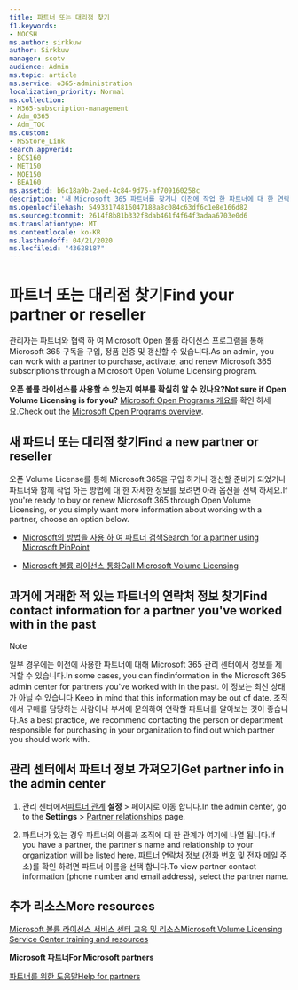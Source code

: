 ```yaml
---
title: 파트너 또는 대리점 찾기
f1.keywords:
- NOCSH
ms.author: sirkkuw
author: Sirkkuw
manager: scotv
audience: Admin
ms.topic: article
ms.service: o365-administration
localization_priority: Normal
ms.collection:
- M365-subscription-management
- Adm_O365
- Adm_TOC
ms.custom:
- MSStore_Link
search.appverid:
- BCS160
- MET150
- MOE150
- BEA160
ms.assetid: b6c18a9b-2aed-4c84-9d75-af709160258c
description: '새 Microsoft 365 파트너를 찾거나 이전에 작업 한 파트너에 대 한 연락처 정보를 가져오는 방법을 알아봅니다. '
ms.openlocfilehash: 54933174816047188a8c084c63df6c1e8e166d82
ms.sourcegitcommit: 2614f8b81b332f8dab461f4f64f3adaa6703e0d6
ms.translationtype: MT
ms.contentlocale: ko-KR
ms.lasthandoff: 04/21/2020
ms.locfileid: "43628187"
---
```

# <a name="find-your-partner-or-reseller"></a><span data-ttu-id="7b84f-103">파트너 또는 대리점 찾기</span><span class="sxs-lookup"><span data-stu-id="7b84f-103">Find your partner or reseller</span></span>

<span data-ttu-id="7b84f-104">관리자는 파트너와 협력 하 여 Microsoft Open 볼륨 라이선스 프로그램을 통해 Microsoft 365 구독을 구입, 정품 인증 및 갱신할 수 있습니다.</span><span class="sxs-lookup"><span data-stu-id="7b84f-104">As an admin, you can work with a partner to purchase, activate, and renew Microsoft 365 subscriptions through a Microsoft Open Volume Licensing program.</span></span> 
  
 <span data-ttu-id="7b84f-105">**오픈 볼륨 라이선스를 사용할 수 있는지 여부를 확실히 알 수 있나요?**</span><span class="sxs-lookup"><span data-stu-id="7b84f-105">**Not sure if Open Volume Licensing is for you?**</span></span> <span data-ttu-id="7b84f-106">[Microsoft Open Programs 개요](https://go.microsoft.com/fwlink/p/?LinkId=613298)를 확인 하세요.</span><span class="sxs-lookup"><span data-stu-id="7b84f-106">Check out the [Microsoft Open Programs overview](https://go.microsoft.com/fwlink/p/?LinkId=613298).</span></span>
  
## <a name="find-a-new-partner-or-reseller"></a><span data-ttu-id="7b84f-107">새 파트너 또는 대리점 찾기</span><span class="sxs-lookup"><span data-stu-id="7b84f-107">Find a new partner or reseller</span></span>

<span data-ttu-id="7b84f-108">오픈 Volume License를 통해 Microsoft 365을 구입 하거나 갱신할 준비가 되었거나 파트너와 함께 작업 하는 방법에 대 한 자세한 정보를 보려면 아래 옵션을 선택 하세요.</span><span class="sxs-lookup"><span data-stu-id="7b84f-108">If you're ready to buy or renew Microsoft 365 through Open Volume Licensing, or you simply want more information about working with a partner, choose an option below.</span></span> 
  
- [<span data-ttu-id="7b84f-109">Microsoft의 방법을 사용 하 여 파트너 검색</span><span class="sxs-lookup"><span data-stu-id="7b84f-109">Search for a partner using Microsoft PinPoint</span></span>](https://go.microsoft.com/fwlink/p/?LinkId=613304)
    
- [<span data-ttu-id="7b84f-110">Microsoft 볼륨 라이선스 통화</span><span class="sxs-lookup"><span data-stu-id="7b84f-110">Call Microsoft Volume Licensing</span></span>](https://go.microsoft.com/fwlink/p/?LinkId=613305)
    
## <a name="find-contact-information-for-a-partner-youve-worked-with-in-the-past"></a><span data-ttu-id="7b84f-111">과거에 거래한 적 있는 파트너의 연락처 정보 찾기</span><span class="sxs-lookup"><span data-stu-id="7b84f-111">Find contact information for a partner you've worked with in the past</span></span>

> [!NOTE]
> <span data-ttu-id="7b84f-112">일부 경우에는 이전에 사용한 파트너에 대해 Microsoft 365 관리 센터에서 정보를 제거할 수 있습니다.</span><span class="sxs-lookup"><span data-stu-id="7b84f-112">In some cases, you can findinformation in the Microsoft 365 admin center for partners you've worked with in the past.</span></span> <span data-ttu-id="7b84f-113">이 정보는 최신 상태가 아닐 수 있습니다.</span><span class="sxs-lookup"><span data-stu-id="7b84f-113">Keep in mind that this information may be out of date.</span></span> <span data-ttu-id="7b84f-114">조직에서 구매를 담당하는 사람이나 부서에 문의하여 연락할 파트너를 알아보는 것이 좋습니다.</span><span class="sxs-lookup"><span data-stu-id="7b84f-114">As a best practice, we recommend contacting the person or department responsible for purchasing in your organization to find out which partner you should work with.</span></span> 
  
## <a name="get-partner-info-in-the-admin-center"></a><span data-ttu-id="7b84f-115">관리 센터에서 파트너 정보 가져오기</span><span class="sxs-lookup"><span data-stu-id="7b84f-115">Get partner info in the admin center</span></span>

1. <span data-ttu-id="7b84f-116">관리 센터에서<a href="https://go.microsoft.com/fwlink/p/?linkid=2074649" target="_blank">파트너 관계</a> **설정** > 페이지로 이동 합니다.</span><span class="sxs-lookup"><span data-stu-id="7b84f-116">In the admin center, go to the **Settings** > <a href="https://go.microsoft.com/fwlink/p/?linkid=2074649" target="_blank">Partner relationships</a> page.</span></span>
  
2. <span data-ttu-id="7b84f-117">파트너가 있는 경우 파트너의 이름과 조직에 대 한 관계가 여기에 나열 됩니다.</span><span class="sxs-lookup"><span data-stu-id="7b84f-117">If you have a partner, the partner's name and relationship to your organization will be listed here.</span></span> <span data-ttu-id="7b84f-118">파트너 연락처 정보 (전화 번호 및 전자 메일 주소)를 확인 하려면 파트너 이름을 선택 합니다.</span><span class="sxs-lookup"><span data-stu-id="7b84f-118">To view partner contact information (phone number and email address), select the partner name.</span></span>
    
## <a name="more-resources"></a><span data-ttu-id="7b84f-119">추가 리소스</span><span class="sxs-lookup"><span data-stu-id="7b84f-119">More resources</span></span>

[<span data-ttu-id="7b84f-120">Microsoft 볼륨 라이선스 서비스 센터 교육 및 리소스</span><span class="sxs-lookup"><span data-stu-id="7b84f-120">Microsoft Volume Licensing Service Center training and resources</span></span>](https://go.microsoft.com/fwlink/?LinkId=613306)
  
 <span data-ttu-id="7b84f-121">**Microsoft 파트너**</span><span class="sxs-lookup"><span data-stu-id="7b84f-121">**For Microsoft partners**</span></span>
  
[<span data-ttu-id="7b84f-122">파트너를 위한 도움말</span><span class="sxs-lookup"><span data-stu-id="7b84f-122">Help for partners</span></span>](https://support.office.com/article/ae811622-b838-4f62-b7e9-659627374963.aspx)
  

